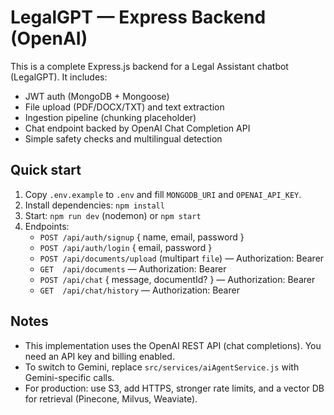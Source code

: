 # LegalGPT — Express Backend (OpenAI)

This is a complete Express.js backend for a Legal Assistant chatbot (LegalGPT). It includes:
- JWT auth (MongoDB + Mongoose)
- File upload (PDF/DOCX/TXT) and text extraction
- Ingestion pipeline (chunking placeholder)
- Chat endpoint backed by OpenAI Chat Completion API
- Simple safety checks and multilingual detection

## Quick start
1. Copy `.env.example` to `.env` and fill `MONGODB_URI` and `OPENAI_API_KEY`.
2. Install dependencies: `npm install`
3. Start: `npm run dev` (nodemon) or `npm start`
4. Endpoints:
   - `POST /api/auth/signup` { name, email, password }
   - `POST /api/auth/login` { email, password }
   - `POST /api/documents/upload` (multipart `file`) — Authorization: Bearer <token>
   - `GET  /api/documents` — Authorization: Bearer <token>
   - `POST /api/chat` { message, documentId? } — Authorization: Bearer <token>
   - `GET  /api/chat/history` — Authorization: Bearer <token>

## Notes
- This implementation uses the OpenAI REST API (chat completions). You need an API key and billing enabled.
- To switch to Gemini, replace `src/services/aiAgentService.js` with Gemini-specific calls.
- For production: use S3, add HTTPS, stronger rate limits, and a vector DB for retrieval (Pinecone, Milvus, Weaviate).

